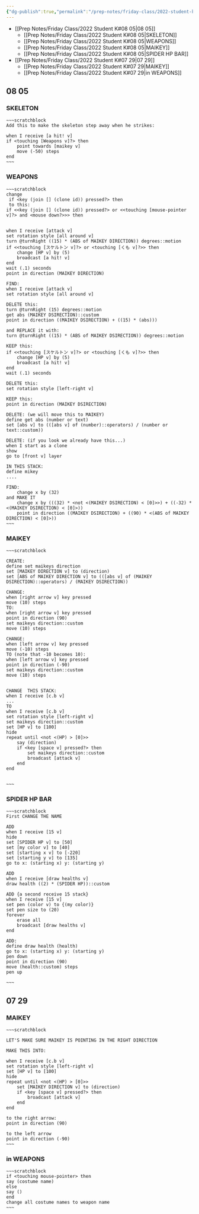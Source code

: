 ```yaml
---
{"dg-publish":true,"permalink":"/prep-notes/friday-class/2022-student-k/","dgHomeLink":true,"dgPassFrontmatter":false}
---
```




- [[Prep Notes/Friday Class/2022 Student K#08 05|08 05]]
	- [[Prep Notes/Friday Class/2022 Student K#08 05|SKELETON]]
	- [[Prep Notes/Friday Class/2022 Student K#08 05|WEAPONS]]
	- [[Prep Notes/Friday Class/2022 Student K#08 05|MAIKEY]]
	- [[Prep Notes/Friday Class/2022 Student K#08 05|SPIDER HP BAR]]
- [[Prep Notes/Friday Class/2022 Student K#07 29|07 29]]
	- [[Prep Notes/Friday Class/2022 Student K#07 29|MAIKEY]]
	- [[Prep Notes/Friday Class/2022 Student K#07 29|in WEAPONS]]



## 08 05



### SKELETON
```ad-scratch
~~~scratchblock
Add this to make the skeleton step away when he strikes:

when I receive [a hit! v]
if <touching [Weapons v]?> then
    point towards [maikey v]
    move (-50) steps
end
~~~
```

### WEAPONS

```ad-scratch
~~~scratchblock
change 
 if <key (join [] (clone id)) pressed?> then
 to this:
if <<key (join [] (clone id)) pressed?> or <<touching [mouse-pointer v]?> and <mouse down?>>> then


when I receive [attack v]
set rotation style [all around v]
turn @turnRight ((15) * (ABS of MAIKEY DIRECTION)) degrees::motion
if <<touching [スケルトン v]?> or <touching [くも v]?>> then
    change [HP v] by (5)
    broadcast [a hit! v]
end
wait (.1) seconds
point in direction (MAIKEY DIRECTION)

FIND:
when I receive [attack v]
set rotation style [all around v]

DELETE this:
turn @turnRight (15) degrees::motion
get abs (MAIKEY DSIRECTION)::custom
point in direction ((MAIKEY DSIRECTION) + ((15) * (abs)))

and REPLACE it with:
turn @turnRight ((15) * (ABS of MAIKEY DSIRECTION)) degrees::motion

KEEP this:
if <<touching [スケルトン v]?> or <touching [くも v]?>> then
    change [HP v] by (5)
    broadcast [a hit! v]
end
wait (.1) seconds

DELETE this:
set rotation style [left-right v]

KEEP this:
point in direction (MAIKEY DSIRECTION)

DELETE: (we will move this to MAIKEY)
define get abs (number or text)
set [abs v] to (([abs v] of (number)::operators) / (number or text::custom))

DELETE: (if you look we already have this...)
when I start as a clone
show
go to [front v] layer

IN THIS STACK:
define mikey
....

FIND:
    change x by (32)
and MAKE IT
    change x by (((32) * <not <(MAIKEY DSIRECTION) < [0]>>) + ((-32) * <(MAIKEY DSIRECTION) < [0]>))
    point in direction ((MAIKEY DSIRECTION) + ((90) * <(ABS of MAIKEY DIRECTION) < [0]>))
~~~
```

### MAIKEY

```ad-scratch
~~~scratchblock

CREATE:
define set maikeys direction
set [MAIKEY DIRECTION v] to (direction)
set [ABS of MAIKEY DIRECTION v] to (([abs v] of (MAIKEY DSIRECTION)::operators) / (MAIKEY DSIRECTION))

CHANGE:
when [right arrow v] key pressed
move (10) steps
TO:
when [right arrow v] key pressed
point in direction (90)
set maikeys direction::custom
move (10) steps

CHANGE:
when [left arrow v] key pressed
move (-10) steps
TO (note that -10 becomes 10):
when [left arrow v] key pressed
point in direction (-90)
set maikeys direction::custom
move (10) steps


CHANGE  THIS STACK:
when I receive [c.b v]
...
TO
when I receive [c.b v]
set rotation style [left-right v]
set maikeys direction::custom
set [HP v] to [100]
hide
repeat until <not <(HP) > [0]>>
    say (direction)
    if <key [space v] pressed?> then
        set maikeys direction::custom
        broadcast [attack v]
    end
end


~~~
```

### SPIDER HP BAR

```ad-scratch
~~~scratchblock
First CHANGE THE NAME

ADD
when I receive [15 v]
hide
set [SPIDER HP v] to [50]
set [my color v] to [40]
set [starting x v] to [-220]
set [starting y v] to [135]
go to x: (starting x) y: (starting y)

ADD
when I receive [draw healths v]
draw health ((2) * (SPIDER HP))::custom

ADD {a second receive 15 stack}
when I receive [15 v]
set pen (color v) to {(my color)}
set pen size to (20)
forever
    erase all
    broadcast [draw healths v]
end

ADD: 
define draw health (health)
go to x: (starting x) y: (starting y)
pen down
point in direction (90)
move (health::custom) steps
pen up

~~~
```


</div >


## 07 29



### MAIKEY

```ad-scratch
~~~scratchblock

LET'S MAKE SURE MAIKEY IS POINTING IN THE RIGHT DIRECTION 

MAKE THIS INTO:

when I receive [c.b v]
set rotation style [left-right v]
set [HP v] to [100]
hide
repeat until <not <(HP) > [0]>>
    set [MAIKEY DIRECTION v] to (direction)
    if <key [space v] pressed?> then
        broadcast [attack v]
    end
end

to the right arrow:
point in direction (90)

to the left arrow
point in direction (-90)
~~~
```

### in WEAPONS

```ad-scratch
~~~scratchblock
if <touching mouse-pointer> then
say (costume name)
else
say ()
end
change all costume names to weapon name
~~~
```



